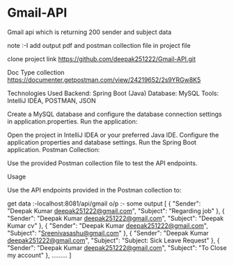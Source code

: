 # Gmail-API
Gmail api which is returning 200  sender and  subject data

note :-I add output pdf and postman collection file in project file

clone project link
https://github.com/deepak251222/Gmail-API.git

Doc Type collection 
https://documenter.getpostman.com/view/24219652/2s9YRGw8K5

Technologies Used Backend: Spring Boot (Java) Database: MySQL Tools: IntelliJ IDEA, POSTMAN, JSON

Create a MySQL database and configure the database connection settings in application.properties. Run the application:

Open the project in IntelliJ IDEA or your preferred Java IDE. Configure the application properties and database settings. Run the Spring Boot application. Postman Collection:

Use the provided Postman collection file to test the API endpoints.

Usage

Use the API endpoints provided in the Postman collection to:

get data :-localhost:8081/api/gmail
o/p :- some output 
[
    {
        "Sender": "Deepak Kumar <deepak251222@gmail.com>",
        "Subject": "Regarding job"
    },
    {
        "Sender": "Deepak Kumar <deepak251222@gmail.com>",
        "Subject": "Deepak Kumar cv"
    },
    {
        "Sender": "Deepak Kumar <deepak251222@gmail.com>",
        "Subject": "Sreenivasashu@gmail.com"
    },
    {
        "Sender": "Deepak Kumar <deepak251222@gmail.com>",
        "Subject": "Subject: Sick Leave Request"
    },
    {
        "Sender": "Deepak Kumar <deepak251222@gmail.com>",
        "Subject": "To Close my account"
    },
.........
]
